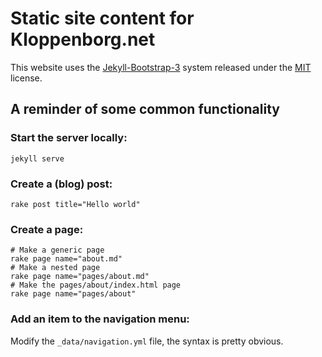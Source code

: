Static site content for Kloppenborg.net
=====

This website uses the [Jekyll-Bootstrap-3](https://github.com/dbtek/jekyll-bootstrap-3)
system released under the [MIT](http://opensource.org/licenses/MIT) license.

## A reminder of some common functionality

### Start the server locally:

```
jekyll serve
```

### Create a (blog) post:

```
rake post title="Hello world"
```

### Create a page:
```
# Make a generic page
rake page name="about.md"
# Make a nested page
rake page name="pages/about.md"
# Make the pages/about/index.html page
rake page name="pages/about"
```

### Add an item to the navigation menu:

Modify the `_data/navigation.yml` file, the syntax is pretty obvious.
